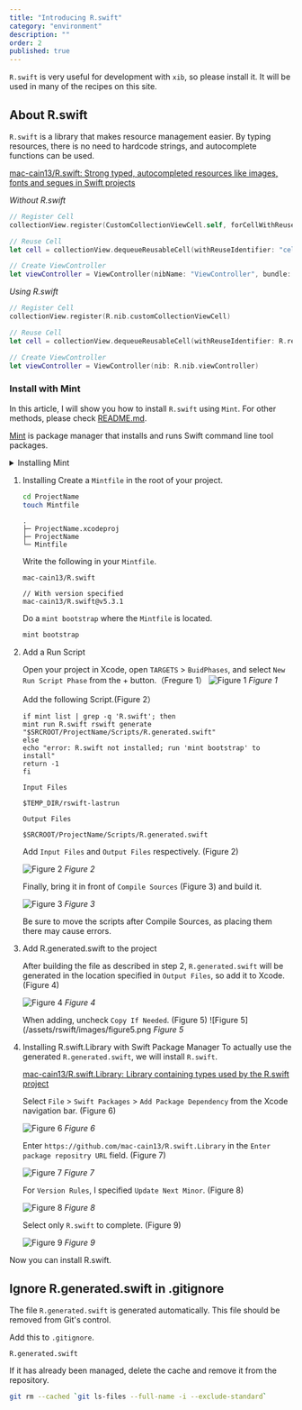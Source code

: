 ```yaml
---
title: "Introducing R.swift"
category: "environment"
description: ""
order: 2
published: true
---
```


`R.swift` is very useful for development with `xib`, so please install it.
It will be used in many of the recipes on this site.

## About R.swift

`R.swift` is a library that makes resource management easier. By typing resources, there is no need to hardcode strings, and autocomplete functions can be used.

[mac-cain13/R.swift: Strong typed, autocompleted resources like images, fonts and segues in Swift projects](https://github.com/mac-cain13/R.swift)

*Without R.swift*
```swift
// Register Cell
collectionView.register(CustomCollectionViewCell.self, forCellWithReuseIdentifier: "cell")

// Reuse Cell
let cell = collectionView.dequeueReusableCell(withReuseIdentifier: "cell", for: indexPath)

// Create ViewController
let viewController = ViewController(nibName: "ViewController", bundle: nil)
```

*Using R.swift*
```swift
// Register Cell
collectionView.register(R.nib.customCollectionViewCell)

// Reuse Cell
let cell = collectionView.dequeueReusableCell(withReuseIdentifier: R.reuseIdentifier.customCollectionViewCell, for: indexPath)!

// Create ViewController
let viewController = ViewController(nib: R.nib.viewController)
```

### Install with Mint

In this article, I will show you how to install `R.swift` using `Mint`. For other methods, please check [README.md](https://github.com/mac-cain13/R.swift).

[Mint](https://github.com/yonaskolb/Mint) is package manager that installs and runs Swift command line tool packages.

<details><summary>Installing Mint</summary>

```bash
// Install Mint
$ brew install mint
// Check Version
$ mint version
```
</details>

1. Installing
    Create a `Mintfile` in the root of your project.
    ```bash
    cd ProjectName
    touch Mintfile
    ```

    ```
    .
    ├─ ProjectName.xcodeproj
    ├─ ProjectName
    └─ Mintfile
    ```

    Write the following in your `Mintfile`.

    ```
    mac-cain13/R.swift

    // With version specified
    mac-cain13/R.swift@v5.3.1
    ```

    Do a `mint bootstrap` where the `Mintfile` is located.

    ```bash
    mint bootstrap
    ```

2. Add a Run Script
   
    Open your project in Xcode, open `TARGETS` > `BuidPhases`, and select `New Run Script Phase` from the + button.（Fregure 1）
    ![Figure 1](/assets/rswift/images/figure1.png)
    *Figure 1*

    Add the following Script.(Figure 2）
    ```shell
    if mint list | grep -q 'R.swift'; then
    mint run R.swift rswift generate "$SRCROOT/ProjectName/Scripts/R.generated.swift"
    else
    echo "error: R.swift not installed; run 'mint bootstrap' to install"
    return -1
    fi
    ```

    `Input Files` 
    ```
    $TEMP_DIR/rswift-lastrun
    ```

    `Output Files` 
    ```
    $SRCROOT/ProjectName/Scripts/R.generated.swift
    ```

    Add `Input Files` and `Output Files` respectively. (Figure 2)

    ![Figure 2](/assets/rswift/images/figure2.png)
    *Figure 2*

    Finally, bring it in front of `Compile Sources` (Figure 3) and build it.

    ![Figure 3](/assets/rswift/images/figure3.png)
    *Figure 3*

    Be sure to move the scripts after Compile Sources, as placing them there may cause errors.

3. Add R.generated.swift to the project
    
    After building the file as described in step 2, `R.generated.swift` will be generated in the location specified in `Output Files`, so add it to Xcode. (Figure 4)

    ![Figure 4](/assets/rswift/images/figure4.png)
    *Figure 4*

    When adding, uncheck `Copy If Needed`. (Figure 5)
    ![Figure 5](/assets/rswift/images/figure5.png
    *Figure 5*


4. Installing R.swift.Library with Swift Package Manager
    To actually use the generated `R.generated.swift`, we will install `R.swift`.

    [mac-cain13/R.swift.Library: Library containing types used by the R.swift project](https://github.com/mac-cain13/R.swift.Library)

    Select `File` > `Swift Packages` > `Add Package Dependency` from the Xcode navigation bar. (Figure 6)

    ![Figure 6](/assets/rswift/images/figure6.png)
    *Figure 6*

    Enter `https://github.com/mac-cain13/R.swift.Library` in the `Enter package repositry URL` field. (Figure 7)

    ![Figure 7](/assets/rswift/images/figure7.png)
    *Figure 7*

    For `Version Rules`, I specified `Update Next Minor`. (Figure 8)

    ![Figure 8](/assets/rswift/images/figure8.png)
    *Figure 8*
    
    Select only `R.swift` to complete. (Figure 9)

    ![Figure 9](/assets/rswift/images/figure9.png)
    *Figure 9*


Now you can install R.swift.

## Ignore R.generated.swift in .gitignore

The file `R.generated.swift` is generated automatically. This file should be removed from Git's control.

Add this to `.gitignore`.
```text
R.generated.swift
```

If it has already been managed, delete the cache and remove it from the repository.
```bash
git rm --cached `git ls-files --full-name -i --exclude-standard`
```



